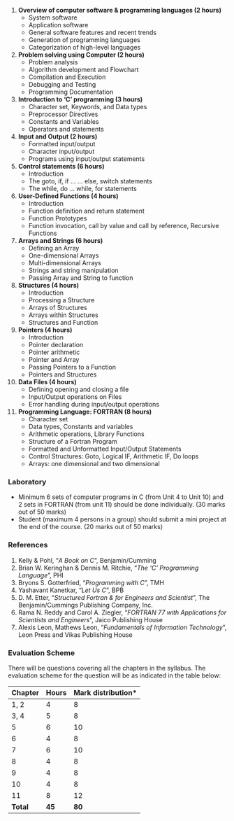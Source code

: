 1. **Overview of computer software & programming languages (2 hours)**
    * System software
    * Application software
    * General software features and recent trends
    * Generation of programming languages
    * Categorization of high-level languages
2. **Problem solving using Computer (2 hours)**
    * Problem analysis
    * Algorithm development and Flowchart
    * Compilation and Execution
    * Debugging and Testing
    * Programming Documentation
3. **Introduction to ‘C’ programming (3 hours)**
    * Character set, Keywords, and Data types
    * Preprocessor Directives
    * Constants and Variables
    * Operators and statements
4. **Input and Output (2 hours)**
    * Formatted input/output
    * Character input/output
    * Programs using input/output statements
5. **Control statements (6 hours)**
    * Introduction
    * The goto, if, if … … else, switch statements
    * The while, do … while, for statements
6. **User-Defined Functions (4 hours)**
    * Introduction
    * Function definition and return statement
    * Function Prototypes
    * Function invocation, call by value and call by reference, Recursive Functions
7. **Arrays and Strings (6 hours)**
    * Defining an Array
    * One-dimensional Arrays
    * Multi-dimensional Arrays
    * Strings and string manipulation
    * Passing Array and String to function
8. **Structures (4 hours)**
    * Introduction
    * Processing a Structure
    * Arrays of Structures
    * Arrays within Structures
    * Structures and Function
9. **Pointers (4 hours)**
    * Introduction
    * Pointer declaration
    * Pointer arithmetic
    * Pointer and Array
    * Passing Pointers to a Function
    * Pointers and Structures
10. **Data Files (4 hours)**
    * Defining opening and closing a file
    * Input/Output operations on Files
    * Error handling during input/output operations
11. **Programming Language: FORTRAN (8 hours)**
    * Character set
    * Data types, Constants and variables
    * Arithmetic operations, Library Functions
    * Structure of a Fortran Program
    * Formatted and Unformatted Input/Output Statements
    * Control Structures: Goto, Logical IF, Arithmetic IF, Do loops
    * Arrays: one dimensional and two dimensional 

### **Laboratory**

* Minimum 6 sets of computer programs in C (from Unit 4 to Unit 10) and 2 sets in FORTRAN (from unit 11) should be done individually. (30 marks out of 50 marks)
* Student (maximum 4 persons in a group) should submit a mini project at the end of the course. (20 marks out of 50 marks)

### **References**

1. Kelly & Pohl, “*A Book on C*”, Benjamin/Cumming
2. Brian W. Keringhan & Dennis M. Ritchie, “*The ‘C’ Programming Language*”, PHI
3. Bryons S. Gotterfried, “*Programming with C*”, TMH
4. Yashavant Kanetkar, “*Let Us C*”, BPB
5. D. M. Etter, “*Structured Fortran & for Engineers and Scientist*”, The Benjamin/Cummings Publishing Company, Inc.
6. Rama N. Reddy and Carol A. Ziegler, “*FORTRAN 77 with Applications for Scientists and Engineers*”, Jaico Publishing House
7. Alexis Leon, Mathews Leon, “*Fundamentals of Information Technology*”, Leon Press and Vikas Publishing House

### **Evaluation Scheme**

There will be questions covering all the chapters in the syllabus. The evaluation scheme for the question will be as indicated in the table below:

| Chapter   | Hours  | Mark distribution* |
| --------- | ------ | ------------------ |
| 1, 2      | 4      | 8                  |
| 3, 4      | 5      | 8                  |
| 5         | 6      | 10                 |
| 6         | 4      | 8                  |
| 7         | 6      | 10                 |
| 8         | 4      | 8                  |
| 9         | 4      | 8                  |
| 10        | 4      | 8                  |
| 11        | 8      | 12                 |
| **Total** | **45** | **80**             |
